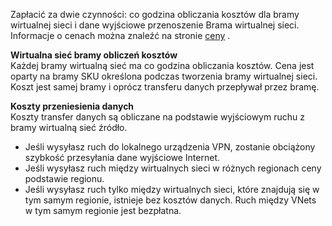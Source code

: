 Zapłacić za dwie czynności: co godzina obliczania kosztów dla bramy wirtualnej sieci i dane wyjściowe przenoszenie Brama wirtualnej sieci. Informacje o cenach można znaleźć na stronie [ceny](https://azure.microsoft.com/pricing/details/vpn-gateway) .

**Wirtualna sieć bramy obliczeń kosztów**<br>Każdej bramy wirtualną sieć ma co godzina obliczania kosztów. Cena jest oparty na bramy SKU określona podczas tworzenia bramy wirtualnej sieci. Koszt jest samej bramy i oprócz transferu danych przepływał przez bramę.

**Koszty przeniesienia danych**<br>Koszty transfer danych są obliczane na podstawie wyjściowym ruchu z bramy wirtualną sieć źródło.

- Jeśli wysyłasz ruch do lokalnego urządzenia VPN, zostanie obciążony szybkość przesyłania dane wyjściowe Internet.
- Jeśli wysyłasz ruch między wirtualnych sieci w różnych regionach ceny podstawie regionu.
- Jeśli wysyłasz ruch tylko między wirtualnych sieci, które znajdują się w tym samym regionie, istnieje bez kosztów danych. Ruch między VNets w tym samym regionie jest bezpłatna.